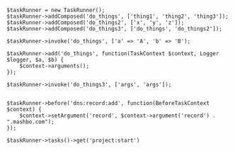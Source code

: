 
    $taskRunner = new TaskRunner();
    $taskRunner->addComposed('do_things', ['thing1', 'thing2', 'thing3']);
    $taskRunner->addComposed('do_things2', ['x', 'y', 'z']);
    $taskRunner->addComposed('do_things3', ['do_things', 'do_things2']);

    $taskRunner->invoke('do_things', ['a' => 'A', 'b' => 'B');

    $taskRunner->add('do_things', function(TaskContext $context, Logger $logger, $a, $b) {
        $context->arguments();
    });

    $taskRunner->invoke('do_things3', ['args', 'args']);


    $taskRunner->before('dns:record:add', function(BeforeTaskContext $context) {
        $context->setArgument('record', $context->argument('record') . ".mashbo.com");
    });

    $taskRunner->tasks()->get('project:start')